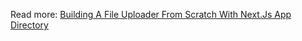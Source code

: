 Read more: [Building A File Uploader From Scratch With Next.Js App Directory](https://codersteps.com/articles/building-a-file-uploader-from-scratch-with-next-js-app-directory)
